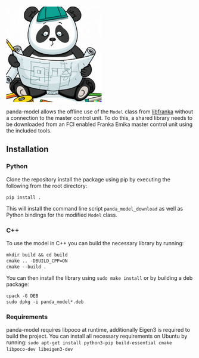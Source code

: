 ![robot_model logo](https://raw.githubusercontent.com/JeanElsner/panda_model/main/logo.jpg)

panda-model allows the offline use of the `Model` class from [libfranka](https://github.com/frankaemika/libfranka) without a connection to the master control unit. To do this, a shared library needs to be downloaded from an FCI enabled Franka Emika master control unit using the included tools.

## Installation
### Python
Clone the repository install the package using pip by executing the following from the root directory:
```
pip install .
```
This will install the command line script `panda_model_download` as well as Python bindings for the modified `Model` class.
### C++
To use the model in C++ you can build the necessary library by running:
```
mkdir build && cd build
cmake .. -DBUILD_CPP=ON
cmake --build .
```
You can then install the library using `sudo make install` or by building a deb package:
```
cpack -G DEB
sudo dpkg -i panda_model*.deb
```
### Requirements
panda-model requires libpoco at runtime, additionally Eigen3 is required to build the project. You can install all necessary requirements on Ubuntu by running: `sudo apt-get install python3-pip build-essential cmake libpoco-dev libeigen3-dev`